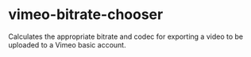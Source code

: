# vimeo-bitrate-chooser
Calculates the appropriate bitrate and codec for exporting a video to be uploaded to a Vimeo basic account.
